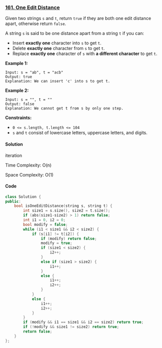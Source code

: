 ### [161. One Edit Distance](https://leetcode.com/problems/one-edit-distance/)

Given two strings `s` and `t`, return `true` if they are both one edit distance apart, otherwise return `false`.

A string `s` is said to be one distance apart from a string `t` if you can:

- Insert **exactly one** character into `s` to get `t`.
- Delete **exactly one** character from `s` to get `t`.
- Replace **exactly one** character of `s` with **a different character** to get `t`.

 

**Example 1:**

```
Input: s = "ab", t = "acb"
Output: true
Explanation: We can insert 'c' into s to get t.
```

**Example 2:**

```
Input: s = "", t = ""
Output: false
Explanation: We cannot get t from s by only one step.
```

 

**Constraints:**

- `0 <= s.length, t.length <= 104`
- `s` and `t` consist of lowercase letters, uppercase letters, and digits.

#### Solution

iteration

Time Complexity: O(n)

Space Complexity: O(1)

#### Code

```c++
class Solution {
public:
    bool isOneEditDistance(string s, string t) {
        int size1 = s.size(), size2 = t.size();
        if (abs(size1-size2) > 1) return false;
        int i1 = 0, i2 = 0;
        bool modify = false;
        while (i1 < size1 && i2 < size2) {
            if (s[i1] != t[i2]) {
                if (modify) return false;
                modify = true;
                if (size1 < size2) {
                    i2++;
                }
                else if (size1 > size2) {
                    i1++;
                }
                else {
                    i1++;
                    i2++;
                }
            }
            else {
                i1++;
                i2++;
            }
        }
        if (modify && i1 == size1 && i2 == size2) return true;
        if (!modify && size1 != size2) return true;
        return false;
    }
};
```



